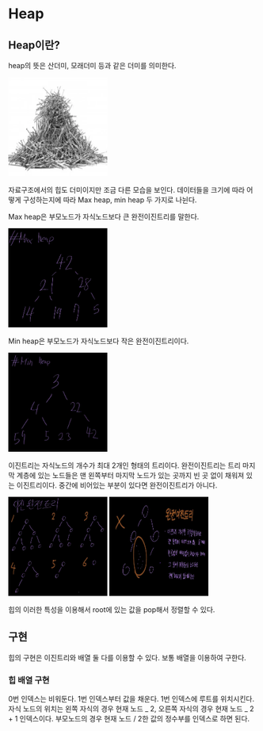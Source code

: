 # Heap

## Heap이란?

heap의 뜻은 산더미, 모래더미 등과 같은 더미를 의미한다.

<img src="./imgs/heap/nail_heap.webp" width="200px" height="200px" title="binary tree"/>

자료구조에서의 힙도 더미이지만 조금 다른 모습을 보인다.
데이터들을 크기에 따라 어떻게 구성하는지에 따라 Max heap, min heap 두 가지로 나뉜다.

Max heap은 부모노드가 자식노드보다 큰 완전이진트리를 말한다.

<img src="./imgs/heap/maxheap00.jpg" width="200px" height="200px" title="binary tree"/>

Min heap은 부모노드가 자식노드보다 작은 완전이진트리이다.

<img src="./imgs/heap/minheap00.jpg" width="200px" height="200px" title="binary tree"/>

이진트리는 자식노드의 개수가 최대 2개인 형태의 트리이다.
완전이진트리는 트리 마지막 계층에 있는 노드들은 맨 왼쪽부터 마지막 노드가 있는 곳까지 빈 곳 없이 채워져 있는 이진트리이다.
중간에 비어있는 부분이 있다면 완전이진트리가 아니다.

<img src="./imgs/heap/heap00.jpg" width="200px" height="200px" title="binary tree"/>
<img src="./imgs/heap/heap01.jpg" width="200px" height="200px" title="binary tree"/>

힙의 이러한 특성을 이용해서 root에 있는 값을 pop해서 정렬할 수 있다.

## 구현

힙의 구현은 이진트리와 배열 둘 다를 이용할 수 있다.
보통 배열을 이용하여 구한다.

### 힙 배열 구현

0번 인덱스는 비워둔다.
1번 인덱스부터 값을 채운다.
1번 인덱스에 루트를 위치시킨다.
자식 노드의 위치는 왼쪽 자식의 경우 현재 노드 _ 2, 오른쪽 자식의 경우 현재 노드 _ 2 + 1 인덱스이다.
부모노드의 경우 현재 노드 / 2한 값의 정수부를 인덱스로 하면 된다.
